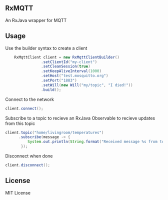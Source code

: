 ## RxMQTT

An RxJava wrapper for MQTT

## Usage

Use the builder syntax to create a client

```java
    RxMqttClient client = new RxMqttClientBuilder()
                .setClientId("my-client")
                .setCleanSession(true)
                .setKeepAliveInterval(1000)
                .setHost("test.mosquitto.org")
                .setPort("1883")
                .setWill(new Will("my/topic", "I died!"))
                .build();
```

Connect to the network


```java
client.connect();
```

Subscribe to a topic to recieve an RxJava Observable to recieve updates from this topic

```java
client.topic("home/livingroom/temperatures")
      .subscribe(message -> {
          System.out.println(String.format("Received message %s from topic %s", message.getMessage(), message.getTopic()));
       });
```


Disconnect when done

```java
client.disconnect();
```



## License

MIT License
